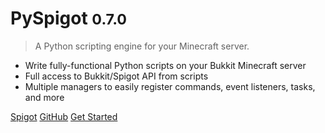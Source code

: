 # PySpigot <small>0.7.0</small>

> A Python scripting engine for your Minecraft server.

- Write fully-functional Python scripts on your Bukkit Minecraft server
- Full access to Bukkit/Spigot API from scripts
- Multiple managers to easily register commands, event listeners, tasks, and more

[Spigot](https://www.spigotmc.org/resources/pyspigot.111006/)
[GitHub](https://github.com/magicmq/PySpigot)
[Get Started](#pyspigot)